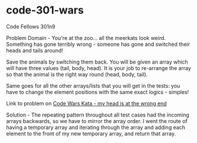 # code-301-wars
Code Fellows 301n9

Problem Domain -
You're at the zoo... all the meerkats look weird. Something has gone terribly wrong - someone has gone and switched their heads and tails around!

Save the animals by switching them back. You will be given an array which will have three values (tail, body, head). It is your job to re-arrange the array so that the animal is the right way round (head, body, tail).

Same goes for all the other arrays/lists that you will get in the tests: you have to change the element positions with the same exact logics - simples!


Link to problem on [Code Wars Kata - my head is at the wrong end](https://www.codewars.com/kata/my-head-is-at-the-wrong-end/javascript)

Solution -
The repeating pattern throughout all test cases had the incoming arrays backwards, so we have to mirror the array order. I went the route of having a temporary array and iterating through the array and adding each element to the front of my new temporary array, and return that array.

